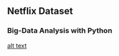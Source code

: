 ## Netflix Dataset
### Big-Data Analysis with Python
[alt text](https://wallpapercave.com/wp/wp5063339.png)

